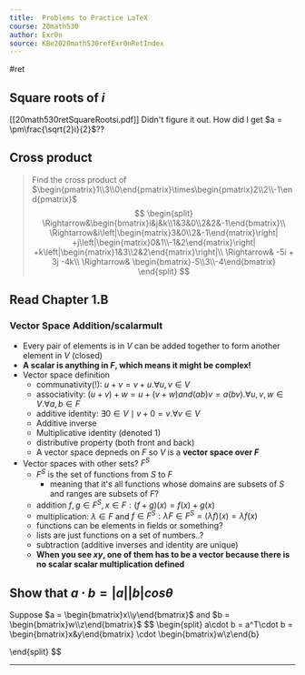 ```yaml
---
title:  Problems to Practice LaTeX
course: 20math530
author: Exr0n
source: KBe2020math530refExr0nRetIndex
---
```

#ret

## Square roots of $i$
[[20math530retSquareRootsi.pdf]]
Didn't figure it out. How did I get $a = \pm\frac{\sqrt{2}i}{2}$??

## Cross product
> Find the cross product of $\begin{pmatrix}1\\3\\0\end{pmatrix}\times\begin{pmatrix}2\\2\\-1\end{pmatrix}$
$$
\begin{split}
\Rightarrow&\begin{bmatrix}i&j&k\\1&3&0\\2&2&-1\end{bmatrix}\\
\Rightarrow&i\left|\begin{matrix}3&0\\2&-1\end{matrix}\right|
+j\left|\begin{matrix}0&1\\-1&2\end{matrix}\right|
+k\left|\begin{matrix}1&3\\2&2\end{matrix}\right|\\
\Rightarrow& -5i + 3j -4k\\
\Rightarrow& \begin{bmatrix}-5\\3\\-4\end{bmatrix}
\end{split}
$$

## Read Chapter 1.B
### Vector Space Addition/scalarmult
- Every pair of elements is in $V$ can be added together to form another element in $V$ (closed)
- **A scalar is anything in $F$, which means it might be complex!**
- Vector space definition
	- communativity(!): $u +v = v+u. \forall u, v \in V$
	- associativity: $(u+v)+w = u+(v+w) and (ab)v = a(bv). \forall u, v, w \in V. \forall a, b \in F$
	- additive identity: $\exists 0\in V \mid v + 0 = v. \forall v \in V$
	- Additive inverse
	- Multiplicative identity (denoted $1$)
	- distributive property (both front and back)
	- A vector space depneds on $F$ so $V$ is a **vector space over $F$**
- Vector spaces with other sets? $F^S$
	- $F^S$ is the set of functions from $S$ to $F$
		- meaning that it's all functions whose domains are subsets of $S$ and ranges are subsets of $F$?
	- addition $f, g \in F^S, x \in F: (f + g)(x) = f(x)+g(x)$
	- multiplication: $\lambda \in F$ and $f \in F^S : \lambda F \in F^S = (\lambda f)(x) = \lambda f(x)$
	- functions can be elements in fields or something?
	- lists are just functions on a set of numbers..?
	- subtraction (additive inverses and identity are unique)
	- **When you see $xy$, one of them has to be a vector because there is no scalar scalar multiplication defined**
## Show that $a\cdot b = |a||b|cos\theta$
Suppose $a = \begin{bmatrix}x\\y\end{bmatrix}$ and $b = \begin{bmatrix}w\\z\end{bmatrix}$
$$
\begin{split}
a\cdot b = a^T\cdot b = \begin{bmatrix}x&y\end{bmatrix} \cdot \begin{bmatrix}w\\z\end{b}

\end{split}
$$

---
